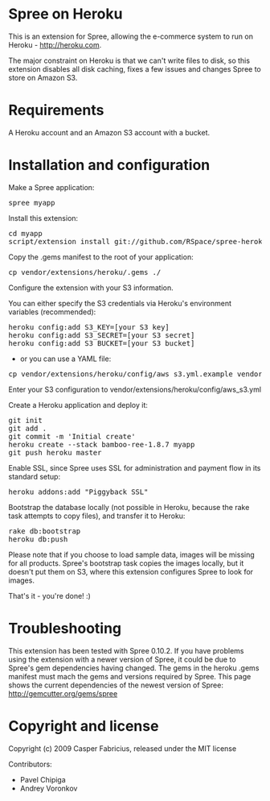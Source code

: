 # Spree on Heroku

This is an extension for Spree, allowing the e-commerce system to run on Heroku - http://heroku.com.

The major constraint on Heroku is that we can't write files to disk, so this extension disables all disk caching, fixes a few issues and changes Spree to store on Amazon S3.

# Requirements 

A Heroku account and an Amazon S3 account with a bucket.

# Installation and configuration

Make a Spree application:

<pre>
spree myapp
</pre>

Install this extension:

<pre>
cd myapp
script/extension install git://github.com/RSpace/spree-heroku.git
</pre>

Copy the .gems manifest to the root of your application:

<pre>
cp vendor/extensions/heroku/.gems ./
</pre>

Configure the extension with your S3 information.

You can either specify the S3 credentials via Heroku's environment variables (recommended):

<pre>
heroku config:add S3_KEY=[your S3 key]
heroku config:add S3_SECRET=[your S3 secret]
heroku config:add S3_BUCKET=[your S3 bucket]
</pre>

- or you can use a YAML file:

<pre>
cp vendor/extensions/heroku/config/aws_s3.yml.example vendor/extensions/heroku/config/aws_s3.yml
</pre>

Enter your S3 configuration to vendor/extensions/heroku/config/aws_s3.yml

Create a Heroku application and deploy it:

<pre>
git init
git add .
git commit -m 'Initial create'
heroku create --stack bamboo-ree-1.8.7 myapp
git push heroku master
</pre>

Enable SSL, since Spree uses SSL for administration and payment flow in its standard setup:

<pre>
heroku addons:add "Piggyback SSL"
</pre>

Bootstrap the database locally (not possible in Heroku, because the rake task attempts to copy files), and transfer it to Heroku:

<pre>
rake db:bootstrap
heroku db:push
</pre>

Please note that if you choose to load sample data, images will be missing for all products. Spree's bootstrap task copies the images locally, but it doesn't put them on S3, where this extension configures Spree to look for images.

That's it - you're done! :)

# Troubleshooting

This extension has been tested with Spree 0.10.2. If you have problems using the extension with a newer version of Spree, it could be due to Spree's gem dependencies having changed. The gems in the heroku .gems manifest must mach the gems and versions required by Spree. This page shows the current dependencies of the newest version of Spree: http://gemcutter.org/gems/spree

# Copyright and license

Copyright (c) 2009 Casper Fabricius, released under the MIT license

Contributors:

*   Pavel Chipiga
*   Andrey Voronkov